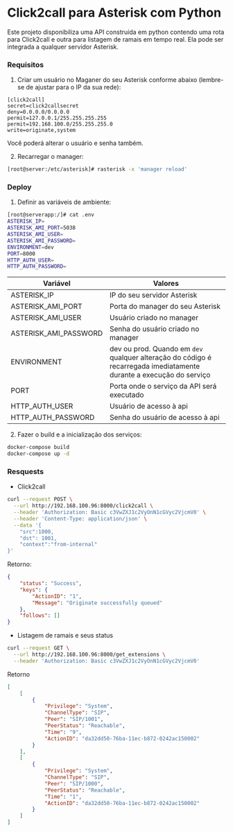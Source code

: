 # Click2call para Asterisk com Python

Este projeto disponibiliza uma API construída em python contendo uma rota para Click2call e outra para listagem de ramais em tempo real. Ela pode ser integrada a qualquer servidor Asterisk.

<b><h3>Requisitos</h3></b>

1. Criar um usuário no Maganer do seu Asterisk conforme abaixo (lembre-se de ajustar para o IP da sua rede):

```
[click2call]
secret=click2callsecret
deny=0.0.0.0/0.0.0.0
permit=127.0.0.1/255.255.255.255
permit=192.168.100.0/255.255.255.0
write=originate,system
```

Você poderá alterar o usuário e senha também.


2. Recarregar o manager:

```bash
[root@server:/etc/asterisk]# rasterisk -x 'manager reload'
```


<b><h3>Deploy</h3></b>

1. Definir as variáveis de ambiente:

```bash
[root@serverapp:/]# cat .env
ASTERISK_IP=
ASTERISK_AMI_PORT=5038
ASTERISK_AMI_USER=
ASTERISK_AMI_PASSWORD=
ENVIRONMENT=dev
PORT=8000
HTTP_AUTH_USER=
HTTP_AUTH_PASSWORD=
```

| Variável | Valores
|-----------|-------|
|ASTERISK_IP|IP do seu servidor Asterisk|
|ASTERISK_AMI_PORT|Porta do manager do seu Asterisk|
|ASTERISK_AMI_USER|Usuário criado no manager|
|ASTERISK_AMI_PASSWORD|Senha do usuário criado no manager|
|ENVIRONMENT|dev ou prod. Quando em ```dev``` qualquer alteração do código é recarregada imediatamente durante a execução do serviço|
|PORT|Porta onde o serviço da API será executado|
|HTTP_AUTH_USER|Usuário de acesso à api|
|HTTP_AUTH_PASSWORD|Senha do usuário de acesso à api|


2. Fazer o build e a inicialização dos serviços:

```bash
docker-compose build
docker-compose up -d
```


<b><h3>Resquests</h3></b>

 - Click2call
  
```bash
curl --request POST \
  --url http://192.168.100.96:8000/click2call \
  --header 'Authorization: Basic c3VwZXJ1c2VyOnN1cGVyc2VjcmV0' \
  --header 'Content-Type: application/json' \
  --data '{
	"src":1000,
	"dst": 1001,
	"context":"from-internal"	
}'
```
Retorno:

```json
{
	"status": "Success",
	"keys": {
		"ActionID": "1",
		"Message": "Originate successfully queued"
	},
	"follows": []
}
```

 - Listagem de ramais e seus status

```bash
curl --request GET \
  --url http://192.168.100.96:8000/get_extensions \
  --header 'Authorization: Basic c3VwZXJ1c2VyOnN1cGVyc2VjcmV0'
```

Retorno


```json
[
	[
		{
			"Privilege": "System",
			"ChannelType": "SIP",
			"Peer": "SIP/1001",
			"PeerStatus": "Reachable",
			"Time": "9",
			"ActionID": "da32dd50-76ba-11ec-b872-0242ac150002"
		}
	],
	[
		{
			"Privilege": "System",
			"ChannelType": "SIP",
			"Peer": "SIP/1000",
			"PeerStatus": "Reachable",
			"Time": "1",
			"ActionID": "da32dd50-76ba-11ec-b872-0242ac150002"
		}
	]
]
```